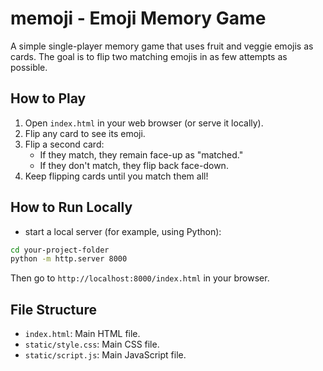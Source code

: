 # memoji - Emoji Memory Game

A simple single-player memory game that uses fruit and veggie emojis as cards. The goal is to flip two matching emojis in as few attempts as possible.

## How to Play
1. Open `index.html` in your web browser (or serve it locally).
2. Flip any card to see its emoji.
3. Flip a second card:
   - If they match, they remain face-up as "matched."
   - If they don't match, they flip back face-down.
4. Keep flipping cards until you match them all!

## How to Run Locally
- start a local server (for example, using Python): 
```bash
cd your-project-folder
python -m http.server 8000
```
Then go to `http://localhost:8000/index.html` in your browser.

## File Structure

- `index.html`: Main HTML file.
- `static/style.css`: Main CSS file.
- `static/script.js`: Main JavaScript file.
